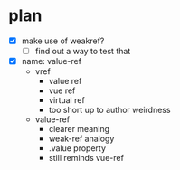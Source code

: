 # plan

* [x] make use of weakref?
  * [ ] find out a way to test that

* [x] name: value-ref
  * vref
    + value ref
    + vue ref
    + virtual ref
    - too short up to author weirdness
  * value-ref
    + clearer meaning
    + weak-ref analogy
    + .value property
    + still reminds vue-ref
